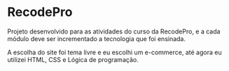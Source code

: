 # RecodePro

Projeto desenvolvido para as atividades do curso da RecodePro, e a cada módulo deve ser incrementado a tecnologia que foi ensinada.

A escolha do site foi tema livre e eu escolhi um e-commerce, até agora eu utilizei HTML, CSS e Lógica de programação.
